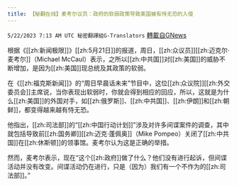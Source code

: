 ```yaml
---
title: 【秘翻在线】麦考尔议员：政府的软弱政策导致美国被有恃无恐的入侵
---
```

`5/22/2023 7:13 AM UTC 秘密翻譯組G-Translators` [轉載自GNews](https://gnews.org/articles/1320570)

根据《[[zh:新闻极限]]》[[zh:5月21日]]的报道，周日，[[zh:众议员]][[zh:迈克尔·麦考尔]]（Michael McCaul）表示，之所以[[zh:中共国]]对[[zh:美国]]的威胁不断增加，是因为[[zh:美国]]现总统及其政策的软弱。

在《[[zh:福克斯新闻]]》的“周日早晨话未来”节目中，这位[[zh:众议院]][[zh:外交委员会]]主席说，当你表现出软弱时，你就会得到相应的回应，所以，这就是为什么[[zh:美国]]的外国对手，如[[zh:俄罗斯]]、[[zh:中共国]]、[[zh:伊朗]]和[[zh:朝鲜]]，都变得越来越有恃无恐。

他指出，[[zh:司法部]]的“[[zh:中国行动计划]]”涉及对许多间谍案件的调查，其中就包括导致前[[zh:国务卿]][[zh:迈克·蓬佩奥]]（Mike Pompeo）关闭了[[zh:中共国]]在[[zh:休斯顿]]的领事馆。麦考尔认为这是正确的举措。

然而，麦考尔表示，现在“这个[[zh:政府]]做了什么？他们没有进行起诉，但间谍活动并没有改变。间谍活动仍在进行，只是（因为）我们有一个不作为的[[zh:司法部]]。”
